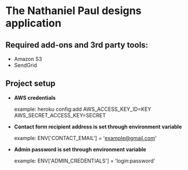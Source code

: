 The Nathaniel Paul designs application
===

Required add-ons and 3rd party tools:
---

- Amazon S3
- SendGrid

Project setup
---

- **AWS credentials**

  example: heroku config:add AWS_ACCESS_KEY_ID=KEY AWS_SECRET_ACCESS_KEY=SECRET

- **Contact form recipient address is set through environment variable**

  example: ENV['CONTACT_EMAIL'] = 'example@gmail.com'

- **Admin password is set through environment variable**

  example: ENV['ADMIN_CREDENTIALS'] = 'login:password'
